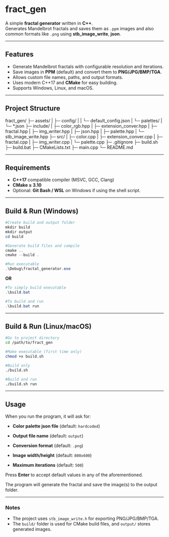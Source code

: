 # fract_gen

A simple **fractal generator** written in **C++**.  
Generates Mandelbrot fractals and saves them as `.ppm` images and also common formats like `.png` using **stb_image_write**, **json**.

---

## Features
- Generate Mandelbrot fractals with configurable resolution and iterations.
- Save images in **PPM** (default) and convert them to **PNG/JPG/BMP/TGA**.
- Allows custom file names, paths, and output formats.
- Uses modern C++17 and **CMake** for easy building.
- Supports Windows, Linux, and macOS.

---

## Project Structure

fract_gen/
├─ assets/ 
|   ├─ config/
|   |   └─ default_config.json
|   └─ palettes/
|       └─ *.json
├─ include/ 
|   ├─ color_rgb.hpp
|   ├─ extension_conver.hpp
|   ├─ fractal.hpp
|   ├─ img_writer.hpp
|   ├─ json.hpp
|   ├─ palette.hpp
|   └─ stb_image_write.hpp
├─ src/ 
|   ├─ color.cpp
|   ├─ extension_conver.cpp
|   ├─ fractal.cpp
|   ├─ img_writer.cpp
|   └─ palette.cpp
├─ .gitignore
├─ build.sh
├─ build.bat
├─ CMakeLists.txt
├─ main.cpp
└─ README.md

---

## Requirements
- **C++17** compatible compiler (MSVC, GCC, Clang)
- **CMake ≥ 3.10**
- Optional: **Git Bash / WSL** on Windows if using the shell script.

---

## Build & Run (Windows)

```powershell or terminal
#Create build and output folder
mkdir build
mkdir output
cd build

#Generate build files and compile
cmake ..
cmake --build .

#Run executable
.\Debug\fractal_generator.exe
```

**OR**

```powershell or terminal
#To simply build executable
.\build.bat

#To build and run
.\build.bat run  
```

---

## Build & Run (Linux/macOS)

```bash
#Go to project directory
cd /path/to/fract_gen

#Make executable (first time only)
chmod +x build.sh

#Build only
./build.sh

#Build and run
./build.sh run

```
---

## Usage

When you run the program, it will ask for:

- **Color palette json file** (default: `hardcoded`)

- **Output file name** (default: `output`)
- **Conversion format** (default: `.png`)
- **Image width/height** (default: `800x600`)
- **Maximum iterations** (default: `500`)

Press **Enter** to accept default values in any of the aforementioned.

The program will generate the fractal and save the image(s) to the output folder.

---

### Notes

- The project uses `stb_image_write.h` for exporting PNG/JPG/BMP/TGA.  
- The `build/` folder is used for CMake build files, and `output/` stores generated images.
